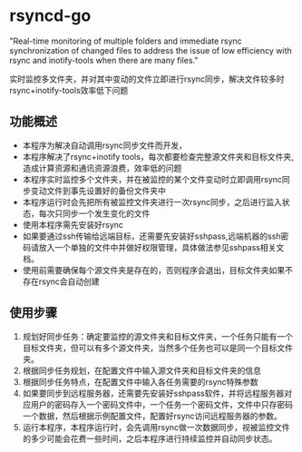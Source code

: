 # rsyncd-go
"Real-time monitoring of multiple folders and immediate rsync synchronization of changed files to address the issue of low efficiency with rsync and inotify-tools when there are many files."

实时监控多文件夹，并对其中变动的文件立即进行rsync同步，解决文件较多时rsync+inotify-tools效率低下问题

## 功能概述
+ 本程序为解决自动调用rsync同步文件而开发， 
+ 本程序解决了rsync+inotify tools，每次都要检查完整源文件夹和目标文件夹,造成计算资源和通讯资源浪费，效率低的问题  
+ 本程序实时监控多个文件夹，并在被监控的某个文件变动时立即调用rsync同步变动文件到事先设置好的备份文件夹中  
+ 本程序运行时会先把所有被监控文件夹进行一次rsync同步，之后进行监入状态，每次只同步一个发生变化的文件  
+ 使用本程序需先安装好rsync  
+ 如果要通过ssh传输给远端目标，还需要先安装好sshpass,远端机器的ssh密码请放入一个单独的文件中并做好权限管理，具体做法参见sshpass相关文档。  
+ 使用前需要确保每个源文件夹是存在的，否则程序会退出，目标文件夹如果不存在rsync会自动创建  

## 使用步骤
1. 规划好同步任务：确定要监控的源文件夹和目标文件夹，一个任务只能有一个目标文件夹，但可以有多个源文件夹，当然多个任务也可以是同一个目标文件夹。  
2. 根据同步任务规划，在配置文件中输入源文件夹和目标文件夹的信息  
3. 根据同步任务特点，在配置文件中输入各任务需要的rsync特殊参数  
4. 如果要同步到远程服务器，还需要先安装好sshpass软件，并将远程服务器对应用户的密码存入一个密码文件中，一个任务一个密码文件，文件中只存密码一个数据，然后根据示例配置文件，配置好rsync访问远程服务器的参数。  
5. 运行本程序，本程序运行时，会先调用rsync做一次数据同步，视被监控文件的多少可能会花费一些时间，之后本程序进行持续监控并自动同步状态。  

